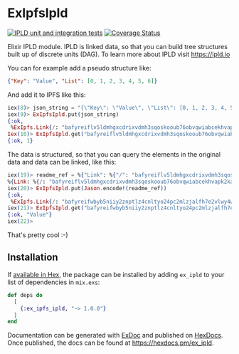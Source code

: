 # ExIpfsIpld

[![IPLD unit and integration tests](https://github.com/bahner/ex-ipld/actions/workflows/testsuite.yaml/badge.svg)](https://github.com/bahner/ex-ipld/actions/workflows/testsuite.yaml)
[![Coverage Status](https://coveralls.io/repos/github/bahner/ex-ipld/badge.svg?branch=main)](https://coveralls.io/github/bahner/ex-ipld?branch=main)

Elixir IPLD module. IPLD is linked data, so that you can build tree structures built up of discrete units (DAG). To learn more about IPLD visit https://ipld.io

You can for example add a pseudo structure like:

```json
{"Key": "Value", "List": [0, 1, 2, 3, 4, 5, 6]}
```
And add it to IPFS like this:

```elixir
iex(8)> json_string = "{\"Key\": \"Value\", \"List\": [0, 1, 2, 3, 4, 5, 6]}"
iex(9)> ExIpfsIpld.put(json_string)
{:ok,
 %ExIpfs.Link{/: "bafyreiflv5ldmhgxcdrixvdmh3sqoskooub76obvqwiabcekhvapk2kadi"}}
Iex(10)> ExIpfsIpld.get("bafyreiflv5ldmhgxcdrixvdmh3sqoskooub76obvqwiabcekhvapk2kadi/List/1")
{:ok, 1}
```

The data is structured, so that you can query the elements in the original data and data can be linked, like this:

```elixir
iex(19)> readme_ref = %{"Link": %{"/": "bafyreiflv5ldmhgxcdrixvdmh3sqoskooub76obvqwiabcekhvapk2kadi"}}
%{Link: %{/: "bafyreiflv5ldmhgxcdrixvdmh3sqoskooub76obvqwiabcekhvapk2kadi"}}
iex(20)> ExIpfsIpld.put(Jason.encode!(readme_ref))
{:ok,
 %ExIpfs.Link{/: "bafyreifwbyb5niiy2znptlz4cnltyo24pc2mlzjalfh7e2vlwy4wjvzdte"}}
iex(21)> ExIpfsIpld.get("bafyreifwbyb5niiy2znptlz4cnltyo24pc2mlzjalfh7e2vlwy4wjvzdte/Link/Key")
{:ok, "Value"}
iex(22)>
```

That's pretty cool :-)

## Installation

If [available in Hex](https://hex.pm/docs/publish), the package can be installed
by adding `ex_ipld` to your list of dependencies in `mix.exs`:

```elixir
def deps do
  [
    {:ex_ipfs_ipld, "~> 1.0.0"}
  ]
end
```

Documentation can be generated with [ExDoc](https://github.com/elixir-lang/ex_doc)
and published on [HexDocs](https://hexdocs.pm). Once published, the docs can
be found at <https://hexdocs.pm/ex_ipld>.

